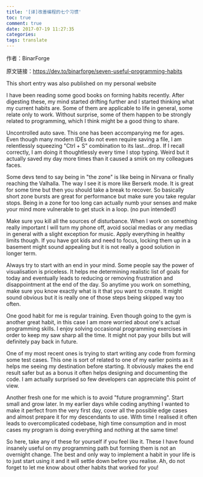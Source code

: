 ```yaml
---
title: '[译]改善编程的七个习惯'
toc: true
comment: true
date: 2017-07-19 11:27:35
categories:
tags: translate
---
```



作者：BinarForge

原文链接：https://dev.to/binarforge/seven-useful-programming-habits



<!--more-->

This short entry was also published on my personal website

I have been reading some good books on forming habits recently. After digesting these, my mind started drifting further and I started thinking what my current habits are. Some of them are applicable to life in general, some relate only to work. Without surprise, some of them happen to be strongly related to programming, which I think might be a good thing to share.

Uncontrolled auto save. This one has been accompanying me for ages. Even though many modern IDEs do not even require saving a file, I am relentlessly squeezing "Ctrl + S" combination to its last…drop. If I recall correctly, I am doing it thoughtlessly every time I stop typing. Weird but it actually saved my day more times than it caused a smirk on my colleagues faces.

Some devs tend to say being in "the zone" is like being in Nirvana or finally reaching the Valhalla. The way I see it is more like Berserk mode. It is great for some time but then you should take a break to recover. So basically short zone bursts are great for performance but make sure you take regular stops. Being in a zone for too long can actually numb your senses and make your mind more vulnerable to get stuck in a loop. (no pun intended!)

Make sure you kill all the sources of disturbance. When I work on something really important I will turn my phone off, avoid social medias or any medias in general with a slight exception for music. Apply everything in healthy limits though. If you have got kids and need to focus, locking them up in a basement might sound appealing but it is not really a good solution in longer term.

Always try to start with an end in your mind. Some people say the power of visualisation is priceless. It helps me determining realistic list of goals for today and eventually leads to reducing or removing frustration and disappointment at the end of the day. So anytime you work on something, make sure you know exactly what is it that you want to create. It might sound obvious but it is really one of those steps being skipped way too often.

One good habit for me is regular training. Even though going to the gym is another great habit, in this case I am more worried about one's actual programming skills. I enjoy solving occasional programming exercises in order to keep my saw sharp all the time. It might not pay your bills but will definitely pay back in future.

One of my most recent ones is trying to start writing any code from forming some test cases. This one is sort of related to one of my earlier points as it helps me seeing my destination before starting. It obviously makes the end result safer but as a bonus it often helps designing and documenting the code. I am actually surprised so few developers can appreciate this point of view.

Another fresh one for me which is to avoid "future programming". Start small and grow later. In my earlier days while coding anything I wanted to make it perfect from the very first day, cover all the possible edge cases and almost prepare it for my descendants to use. With time I realised it often leads to overcomplicated codebase, high time consumption and in most cases my program is doing everything and nothing at the same time!

So here, take any of these for yourself if you feel like it. These I have found insanely useful on my programming path but forming them is not an overnight change. The best and only way to implement a habit in your life is to just start using it and it will settle down before you realise.
Ah, do not forget to let me know about other habits that worked for you!